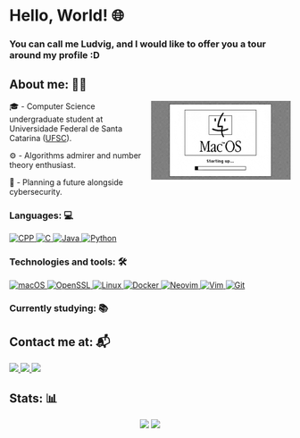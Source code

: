 # Hello, World! 🌐
### You can call me Ludvig, and I would like to offer you a tour around my profile :D
## About me: 👨‍💻

<img align = "right" alt = "Booting this MAChine." width = "250" src = "macintosh_boot.gif">

🎓 - Computer Science undergraduate student at  Universidade Federal de Santa Catarina ([UFSC](https://ufsc.br/)).

⚙️ - Algorithms admirer and number theory enthusiast.

🔐 - Planning a future alongside cybersecurity.

### Languages: 💻
<div align = "left">
  <a href = "https://cplusplus.com/" rel = "noreferrer">
    <img src="https://cdn.worldvectorlogo.com/logos/c.svg" alt = "CPP" width="40" height="40"/> 
  </a>
  <a href = "https://www.gnu.org/software/gnu-c-manual/" rel = "noreferrer">
    <img src = "https://cdn.worldvectorlogo.com/logos/c-1.svg" alt = "C" width = "40" height = "40">
  </a>
  <a href = "https://docs.oracle.com/javase/8/docs/api/java/lang/ref/Reference.html" rel = "noreferrer">
    <img src = "https://cdn.worldvectorlogo.com/logos/java-14.svg" alt = "Java" width="40" height="40">
  </a>
  <a href = "https://docs.python.org/3/reference/index.html" rel = "noreferrer">
    <img src="https://cdn.worldvectorlogo.com/logos/python-5.svg" alt = "Python" width="40" height="40"> 
  </a>
</div>

### Technologies and tools: 🛠️
<div align = "left">
  <a href = "https://www.apple.com/" rel = "noreferrer">
    <img src = "https://files.softicons.com/download/system-icons/mac-os-apps-icons-3-by-hamza-saleem/png/512x512/Finder.png" alt = "macOS" width="40" height="40">
  </a>
  <a href = "https://www.openssl.org/" rel = "noreferrer">
    <img src = "https://cdn.icon-icons.com/icons2/2699/PNG/512/openssl_logo_icon_168925.png" alt = "OpenSSL" width="40" height="40">
  </a>
  <a href = "https://ubuntu.com/core/docs/reference" rel = "noreferrer">
    <img src = "https://cdn.worldvectorlogo.com/logos/tux.svg" alt = "Linux" width="40" height="40">
  </a>
  <a href = "https://www.docker.com/" rel = "noreferrer">
    <img src = "https://cdn.worldvectorlogo.com/logos/docker.svg" alt = "Docker" width="40" height="40">
  </a>
  <a href = "https://neovim.io/" rel = "noreferrer">
    <img src = "https://upload.wikimedia.org/wikipedia/commons/thumb/3/3a/Neovim-mark.svg/1200px-Neovim-mark.svg.png" alt = "Neovim" width="40" height="40">
  </a>
  <a href = "" rel="noreferrer">
    <img src = "https://cdn.worldvectorlogo.com/logos/vim.svg" alt = "Vim" width ="40" height="40">
  </a>
  <a href = "https://git-scm.com/" rel = "noreferrer">
    <img src = "https://cdn.worldvectorlogo.com/logos/git-icon.svg" alt = "Git" width="40" height="40">
  </a>
</div>

### Currently studying: 📚
> 


## Contact me at: 📬
<div align = "left">
  <a href="https://www.linkedin.com/in/daviludvig/">
    <img src="https://img.shields.io/badge/-Linkedin-1DA1F2?style=for-the-badge&logo=Linkedin&logoColor=FFF"/>
  </a>
  <a href = "mailto:ludviglongen@gmail.com">
  <img src = "https://img.shields.io/badge/-Mail-red?style=for-the-badge&logo=Gmail&logoColor=FFF">
  </a>
  <a href = "https://twitter.com/daviludvig">
  <img src = "https://img.shields.io/badge/-Twitter-white?style=for-the-badge&logo=X&logoColor=000">
  </a>
</div>

## Stats: 📊
<div align="center"> 
    <img height="170em" src="https://github-readme-stats.vercel.app/api/top-langs/?username=daviludvig&layout=donut&langs_count=4&theme=merko">
    <img height="170em" src="https://github-profile-summary-cards.vercel.app/api/cards/stats?username=daviludvig&theme=merko"/></td></tr></table>
</div>

<!-- <div>
  <p align="right"><img src='https://komarev.com/ghpvc/?username=daviludvig' /></p>
</div> -->